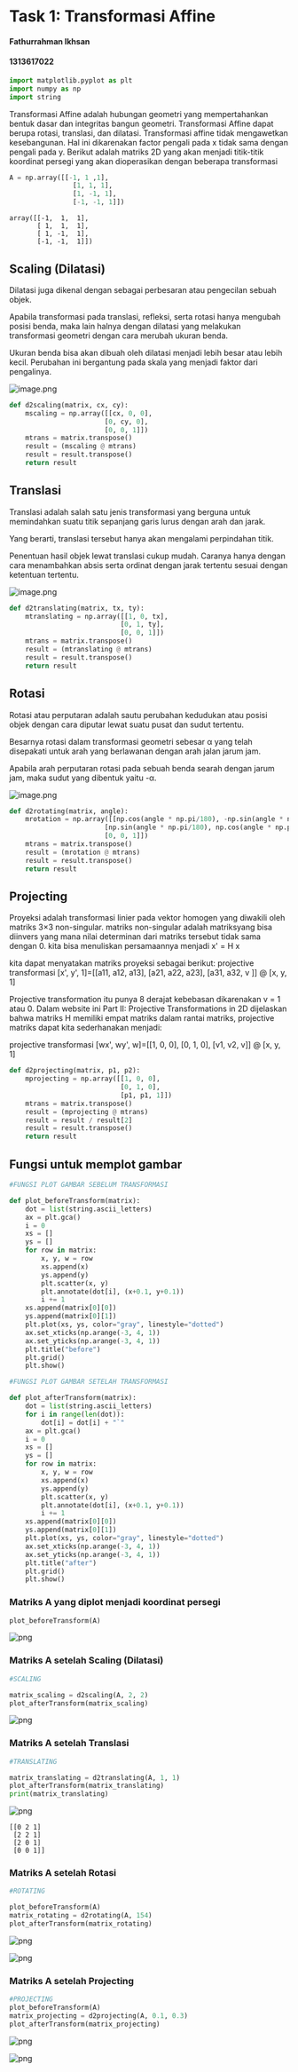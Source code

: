 # Task 1: Transformasi Affine

#### Fathurrahman Ikhsan
#### 1313617022


```python
import matplotlib.pyplot as plt
import numpy as np
import string
```

Transformasi Affine adalah hubungan geometri yang mempertahankan bentuk dasar dan integritas bangun geometri. Transformasi Affine dapat berupa rotasi, translasi, dan dilatasi. Transformasi affine tidak mengawetkan kesebangunan. Hal ini dikarenakan factor pengali pada x tidak sama dengan pengali pada y. Berikut adalah matriks 2D yang akan menjadi titik-titik koordinat persegi yang akan dioperasikan dengan beberapa transformasi


```python
A = np.array([[-1, 1 ,1],
                [1, 1, 1],
                [1, -1, 1],
                [-1, -1, 1]])
```




    array([[-1,  1,  1],
           [ 1,  1,  1],
           [ 1, -1,  1],
           [-1, -1,  1]])



## Scaling (Dilatasi)

Dilatasi juga dikenal dengan sebagai perbesaran atau pengecilan sebuah objek.

Apabila transformasi pada translasi, refleksi, serta rotasi hanya mengubah posisi benda, maka lain halnya dengan dilatasi yang melakukan transformasi geometri dengan cara merubah ukuran benda.

Ukuran benda bisa akan dibuah oleh dilatasi menjadi lebih besar atau lebih kecil. Perubahan ini bergantung pada skala yang menjadi faktor dari pengalinya.

![image.png](attachment:image.png)


```python
def d2scaling(matrix, cx, cy):
    mscaling = np.array([[cx, 0, 0],
                        [0, cy, 0],
                        [0, 0, 1]])
    mtrans = matrix.transpose()
    result = (mscaling @ mtrans)
    result = result.transpose()
    return result
```

## Translasi

Translasi adalah salah satu jenis transformasi yang berguna untuk memindahkan suatu titik sepanjang garis lurus dengan arah dan jarak.

Yang berarti, translasi tersebut hanya akan mengalami perpindahan titik.

Penentuan hasil objek lewat translasi cukup mudah. Caranya hanya dengan cara menambahkan absis serta ordinat dengan jarak tertentu sesuai dengan ketentuan tertentu.

![image.png](attachment:image.png)


```python
def d2translating(matrix, tx, ty):
    mtranslating = np.array([[1, 0, tx],
                            [0, 1, ty],
                            [0, 0, 1]])
    mtrans = matrix.transpose()
    result = (mtranslating @ mtrans)
    result = result.transpose()
    return result
```

## Rotasi

Rotasi atau perputaran adalah sautu perubahan kedudukan atau posisi objek dengan cara diputar lewat suatu pusat dan sudut tertentu.

Besarnya rotasi dalam transformasi geometri sebesar α yang telah disepakati untuk arah yang berlawanan dengan arah jalan jarum jam.

Apabila arah perputaran rotasi pada sebuah benda searah dengan jarum jam, maka sudut yang dibentuk yaitu -α.

![image.png](attachment:image.png)


```python
def d2rotating(matrix, angle):
    mrotation = np.array([[np.cos(angle * np.pi/180), -np.sin(angle * np.pi/180), 0],
                        [np.sin(angle * np.pi/180), np.cos(angle * np.pi/180), 0],
                        [0, 0, 1]])
    mtrans = matrix.transpose()
    result = (mrotation @ mtrans)
    result = result.transpose()
    return result
```

## Projecting

Proyeksi adalah transformasi linier pada vektor homogen yang diwakili oleh matriks 3×3 non-singular. matriks non-singular adalah matriksyang bisa diinvers yang mana nilai determinan dari matriks tersebut tidak sama dengan 0. kita bisa menuliskan persamaannya menjadi x' = H x

kita dapat menyatakan matriks proyeksi sebagai berikut:
projective transformasi
[x', y', 1]=[[a11, a12, a13],
             [a21, a22, a23],
             [a31, a32, v  ]] @ [x, y, 1]
             
Projective transformation itu punya 8 derajat kebebasan dikarenakan v = 1 atau 0. Dalam website ini Part II: Projective Transformations in 2D dijelaskan bahwa matriks H memiliki empat matriks dalam rantai matriks, projective matriks dapat kita sederhanakan menjadi:

projective transformasi
[wx', wy', w]=[[1,   0, 0],
               [0,   1, 0],
               [v1, v2, v]] @ [x, y, 1]


```python
def d2projecting(matrix, p1, p2):
    mprojecting = np.array([[1, 0, 0],
                            [0, 1, 0],
                            [p1, p1, 1]])
    mtrans = matrix.transpose()
    result = (mprojecting @ mtrans)
    result = result / result[2]
    result = result.transpose()
    return result
```

## Fungsi untuk memplot gambar


```python
#FUNGSI PLOT GAMBAR SEBELUM TRANSFORMASI

def plot_beforeTransform(matrix):
    dot = list(string.ascii_letters)
    ax = plt.gca()
    i = 0
    xs = []
    ys = []
    for row in matrix:
        x, y, w = row
        xs.append(x)
        ys.append(y)
        plt.scatter(x, y)
        plt.annotate(dot[i], (x+0.1, y+0.1))
        i += 1
    xs.append(matrix[0][0])
    ys.append(matrix[0][1])
    plt.plot(xs, ys, color="gray", linestyle="dotted")
    ax.set_xticks(np.arange(-3, 4, 1))
    ax.set_yticks(np.arange(-3, 4, 1))
    plt.title("before")
    plt.grid()
    plt.show()
```


```python
#FUNGSI PLOT GAMBAR SETELAH TRANSFORMASI

def plot_afterTransform(matrix):
    dot = list(string.ascii_letters)
    for i in range(len(dot)):
        dot[i] = dot[i] + "`"
    ax = plt.gca()
    i = 0
    xs = []
    ys = []
    for row in matrix:
        x, y, w = row
        xs.append(x)
        ys.append(y)
        plt.scatter(x, y)
        plt.annotate(dot[i], (x+0.1, y+0.1))
        i += 1
    xs.append(matrix[0][0])
    ys.append(matrix[0][1])
    plt.plot(xs, ys, color="gray", linestyle="dotted")
    ax.set_xticks(np.arange(-3, 4, 1))
    ax.set_yticks(np.arange(-3, 4, 1))
    plt.title("after")
    plt.grid()
    plt.show()
```

### Matriks A yang diplot menjadi koordinat persegi


```python
plot_beforeTransform(A)
```


![png](output_16_0.png)


### Matriks A setelah Scaling (Dilatasi)


```python
#SCALING

matrix_scaling = d2scaling(A, 2, 2)
plot_afterTransform(matrix_scaling)
```


![png](output_18_0.png)


### Matriks A setelah Translasi


```python
#TRANSLATING

matrix_translating = d2translating(A, 1, 1)
plot_afterTransform(matrix_translating)
print(matrix_translating)
```


![png](output_20_0.png)


    [[0 2 1]
     [2 2 1]
     [2 0 1]
     [0 0 1]]
    

### Matriks A setelah Rotasi


```python
#ROTATING

plot_beforeTransform(A)
matrix_rotating = d2rotating(A, 154)
plot_afterTransform(matrix_rotating)
```


![png](output_22_0.png)



![png](output_22_1.png)


### Matriks A setelah Projecting


```python
#PROJECTING
plot_beforeTransform(A)
matrix_projecting = d2projecting(A, 0.1, 0.3)
plot_afterTransform(matrix_projecting)
```


![png](output_24_0.png)



![png](output_24_1.png)



```python

```
